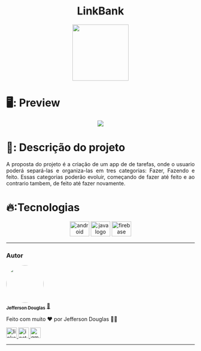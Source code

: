 <h1 align="center"> LinkBank </h1>

<p align="center">
<img src="https://user-images.githubusercontent.com/86518315/211746409-eb2b6ab9-1adb-4a65-bda0-7d2bfa8d5e45.png" height="150"/>
</p>



# 🖥️: Preview

<p align="center">

</p>



<p align="center">
<img src="http://img.shields.io/static/v1?label=STATUS&message=EM%20DESENVOLVIMENTO&color=GREEN&style=for-the-badge"/>
</p>




# 📁: Descrição do projeto

<p align="justify">
 A proposta do projeto é a criação de um app de de tarefas, onde o usuario poderá separá-las e organiza-las em tres categorias:
 Fazer, Fazendo e feito. Essas categorias poderão evoluir, começando de fazer até feito e ao contrario tambem, de feito até fazer novamente.
 </p> 



# 🔥:Tecnologias

<div align="center"> 
  <img src="https://cdn.jsdelivr.net/gh/devicons/devicon/icons/android/android-original.svg" height="40" width="52" alt="android logo"  />
  <img src="https://cdn.jsdelivr.net/gh/devicons/devicon/icons/kotlin/kotlin-original.svg" height="40" width="52" alt="java logo"  />  
  <img src="https://cdn.jsdelivr.net/gh/devicons/devicon/icons/firebase/firebase-plain.svg" height="40" width="52" alt="firebase logo"  />
</div>

---
### Autor


<a href="https://github.com/Jeffitando">
 <img style="border-radius:50%;" src="https://avatars.githubusercontent.com/u/86518315?v=4" width="100px;" alt=""/>
 <br />
 <sub><b>Jefferson Douglas</b></sub></a> <a href="https://github.com/Jeffitando" title="Github">🚀</a>


Feito com muito ❤️ por Jefferson Douglas 👋🏽 

<div align="">
  <a href="https://www.linkedin.com/in/ijefferson" target="_blank"><img src="https://img.shields.io/static/v1?message=LinkedIn&logo=linkedin&label=&color=0077B5&logoColor=white&labelColor=&style=for-the-badge" height="28" alt="linkedin logo"  />
  <a href="https://instagram.com/jeffitando" target="_blank"><img src="https://img.shields.io/static/v1?message=Instagram&logo=instagram&label=&color=E4405F&logoColor=white&labelColor=&style=for-the-badge" height="28" alt="instagram logo"  />
  <a href = "mailto:jeffitando@gmail.com"><img src="https://img.shields.io/static/v1?message=Gmail&logo=gmail&label=&color=D14836&logoColor=white&labelColor=&style=for-the-badge" height="28" alt="gmail logo"  />
</div>

---
